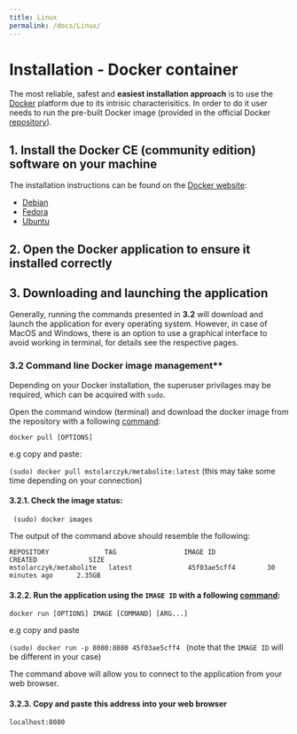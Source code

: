 ```yaml
---
title: Linux
permalink: /docs/Linux/
---
```


# Installation - Docker container

The most reliable, safest and **easiest installation approach** is to use the [Docker](https://www.docker.com/what-docker) platform due to its intrisic characterisitics. In order to do it user needs to run the pre-built Docker image (provided in the official Docker [repository](https://hub.docker.com/r/mstolarczyk/metabolite/)).

## 1. Install the Docker CE (community edition) software on your machine

The installation instructions can be found on the [Docker website](https://docs.docker.com/install/):

* [Debian](https://docs.docker.com/install/linux/docker-ce/debian/)
* [Fedora](https://docs.docker.com/install/linux/docker-ce/fedora/)
* [Ubuntu](https://docs.docker.com/install/linux/docker-ce/ubuntu/)

## 2. Open the Docker application to ensure it installed correctly


## 3. Downloading and launching the application

Generally, running the commands presented in **3.2** will download and launch the application for every operating system. However, in case of MacOS and Windows, there is an option to use a graphical interface to avoid working in terminal, for details see the respective pages.


### 3.2 Command line Docker image management**

Depending on your Docker installation, the superuser privilages may be required, which can be acquired with `sudo`.

Open the command window (terminal) and download the docker image from the repository with a following [command](https://docs.docker.com/engine/reference/commandline/pull):

```docker pull [OPTIONS]```

e.g copy and paste:

``` (sudo) docker pull mstolarczyk/metabolite:latest ``` (this may take some time depending on your connection)

#### 3.2.1. Check the image status:

``` (sudo) docker images```

The output of the command above should resemble the following:

``` 
REPOSITORY              TAG                 IMAGE ID            CREATED             SIZE 
mstolarczyk/metabolite   latest              45f03ae5cff4        30 minutes ago      2.35GB 
``` 

#### 3.2.2. Run the application using the ``` IMAGE ID ``` with a following [command](https://docs.docker.com/engine/reference/commandline/run/):
    
```docker run [OPTIONS] IMAGE [COMMAND] [ARG...] ```

e.g copy and paste

```(sudo) docker run -p 8080:8080 45f03ae5cff4 ``` (note that the ``` IMAGE ID ``` will be different in your case)

The command above will allow you to connect to the application from your web browser.

#### 3.2.3. Copy and paste this address into your web browser

``` localhost:8080 ```

